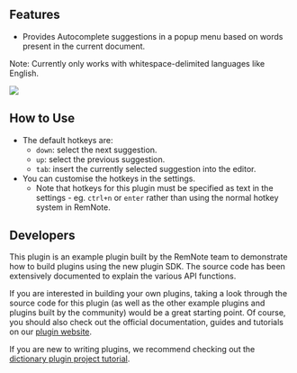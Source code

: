 ## Features

- Provides Autocomplete suggestions in a popup menu based on words present in the current document.

Note: Currently only works with whitespace-delimited languages like English.

![](https://raw.githubusercontent.com/remnoteio/remnote-official-plugins/main/images/autocomplete.gif)

## How to Use

- The default hotkeys are:
  - `down`: select the next suggestion.
  - `up`: select the previous suggestion.
  - `tab`: insert the currently selected suggestion into the editor.
- You can customise the hotkeys in the settings.
  - Note that hotkeys for this plugin must be specified as text in the settings - eg. `ctrl+n` or `enter` rather than using the normal hotkey system in RemNote.

## Developers

This plugin is an example plugin built by the RemNote team to demonstrate how to build plugins using the new plugin SDK. The source code has been extensively documented to explain the various API functions.

If you are interested in building your own plugins, taking a look through the source code for this plugin (as well as the other example plugins and plugins built by the community) would be a great starting point. Of course, you should also check out the official documentation, guides and tutorials on our [plugin website](https://plugins.remnote.com/).

If you are new to writing plugins, we recommend checking out the [dictionary plugin project tutorial](https://plugins.remnote.com/in-depth-tutorial/overview).

